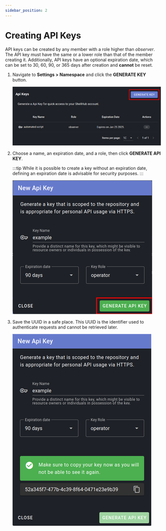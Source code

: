 ```yaml
---
sidebar_position: 2
---
```


# Creating API Keys

API keys can be created by any member with a role higher than *observer*. The
API key must have the same or a lower role than that of the member creating it.
Additionally, API keys have an optional expiration date, which can be set to
30, 60, 90, or 365 days after creation and **cannot** be reset.

1. Navigate to **Settings > Namespace** and click the **GENERATE KEY** button.

   ![](/img/api-keys/table-with-generate-red-square.png)

2. Choose a name, an expiration date, and a role, then click **GENERATE API
   KEY**.

   :::tip
   While it is possible to create a key without an expiration date, defining an
   expiration date is advisable for security purposes.
   :::

   ![](/img/api-keys/create-with-red-square.png)

3. Save the UUID in a safe place. This UUID is the identifier used to
   authenticate requests and cannot be retrieved later.

   ![](/img/api-keys/create-uuid.png)

